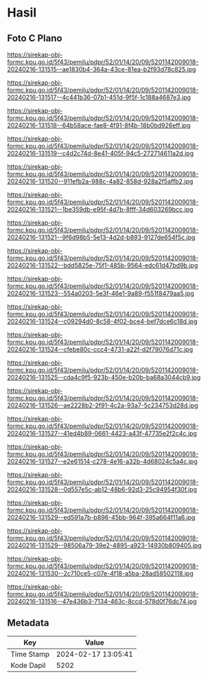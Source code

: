 # Hasil

## Foto C Plano

https://sirekap-obj-formc.kpu.go.id/5f43/pemilu/pdpr/52/01/14/20/09/5201142009018-20240216-131515--ae1830b4-364a-43ce-81ea-b2f93d78c825.jpg

https://sirekap-obj-formc.kpu.go.id/5f43/pemilu/pdpr/52/01/14/20/09/5201142009018-20240216-131517--4c441b36-07b1-451d-9f5f-1c188a4687e3.jpg

https://sirekap-obj-formc.kpu.go.id/5f43/pemilu/pdpr/52/01/14/20/09/5201142009018-20240216-131518--64b58ace-fae8-4f91-8f4b-18b0bd926eff.jpg

https://sirekap-obj-formc.kpu.go.id/5f43/pemilu/pdpr/52/01/14/20/09/5201142009018-20240216-131519--c4d2c74d-8e41-405f-94c5-272714611a2d.jpg

https://sirekap-obj-formc.kpu.go.id/5f43/pemilu/pdpr/52/01/14/20/09/5201142009018-20240216-131520--911efb2a-988c-4a82-858d-928a2f5affb2.jpg

https://sirekap-obj-formc.kpu.go.id/5f43/pemilu/pdpr/52/01/14/20/09/5201142009018-20240216-131521--1be359db-e95f-4d7b-8fff-34d603269bcc.jpg

https://sirekap-obj-formc.kpu.go.id/5f43/pemilu/pdpr/52/01/14/20/09/5201142009018-20240216-131521--9f6d98b5-5e13-4d2d-b893-9127de654f5c.jpg

https://sirekap-obj-formc.kpu.go.id/5f43/pemilu/pdpr/52/01/14/20/09/5201142009018-20240216-131522--bdd5825e-75f1-485b-9564-edc61d47bd9b.jpg

https://sirekap-obj-formc.kpu.go.id/5f43/pemilu/pdpr/52/01/14/20/09/5201142009018-20240216-131523--554a0203-5e3f-46e1-9a89-f551f8479aa5.jpg

https://sirekap-obj-formc.kpu.go.id/5f43/pemilu/pdpr/52/01/14/20/09/5201142009018-20240216-131524--c09294d0-8c58-4f02-bce4-bef7dce6c18d.jpg

https://sirekap-obj-formc.kpu.go.id/5f43/pemilu/pdpr/52/01/14/20/09/5201142009018-20240216-131524--cfebe80c-ccc4-4731-a22f-d2f79076d71c.jpg

https://sirekap-obj-formc.kpu.go.id/5f43/pemilu/pdpr/52/01/14/20/09/5201142009018-20240216-131525--cda4c9f5-923b-450e-b20b-ba68a3044cb9.jpg

https://sirekap-obj-formc.kpu.go.id/5f43/pemilu/pdpr/52/01/14/20/09/5201142009018-20240216-131526--ae2228b2-2f91-4c2a-93a7-5c234753d28d.jpg

https://sirekap-obj-formc.kpu.go.id/5f43/pemilu/pdpr/52/01/14/20/09/5201142009018-20240216-131527--41ed4b89-0661-4423-a43f-47735e2f2c4c.jpg

https://sirekap-obj-formc.kpu.go.id/5f43/pemilu/pdpr/52/01/14/20/09/5201142009018-20240216-131527--e2e61514-c278-4e16-a32b-4d68024c5a4c.jpg

https://sirekap-obj-formc.kpu.go.id/5f43/pemilu/pdpr/52/01/14/20/09/5201142009018-20240216-131528--0d557e5c-ab12-48b6-92d3-25c94954f30f.jpg

https://sirekap-obj-formc.kpu.go.id/5f43/pemilu/pdpr/52/01/14/20/09/5201142009018-20240216-131529--ed591a7b-b896-45bb-964f-395a664f11a6.jpg

https://sirekap-obj-formc.kpu.go.id/5f43/pemilu/pdpr/52/01/14/20/09/5201142009018-20240216-131529--98506a79-39e2-4895-a923-14930b809405.jpg

https://sirekap-obj-formc.kpu.go.id/5f43/pemilu/pdpr/52/01/14/20/09/5201142009018-20240216-131530--2c710ce5-c07e-4f18-a5ba-28ad58502118.jpg

https://sirekap-obj-formc.kpu.go.id/5f43/pemilu/pdpr/52/01/14/20/09/5201142009018-20240216-131516--47e436b3-7134-463c-8ccd-578d0f76dc74.jpg


## Metadata

| Key        | Value               |
| ---------- | ------------------- |
| Time Stamp | 2024-02-17 13:05:41 |
| Kode Dapil | 5202                |



